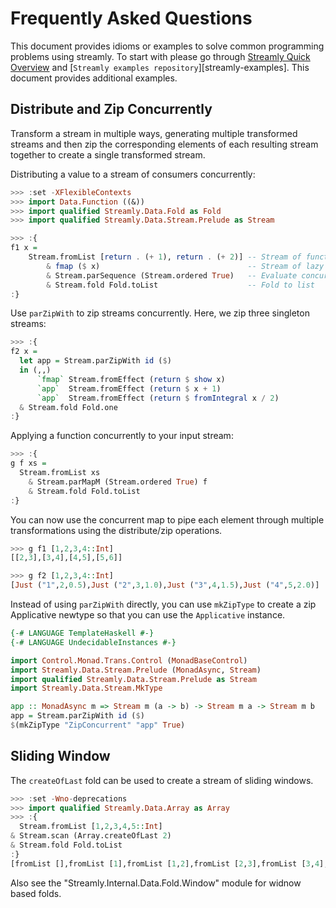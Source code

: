 # Frequently Asked Questions

This document provides idioms or examples to solve common programming
problems using streamly. To start with please go through [Streamly Quick
Overview](/docs/User/Tutorials/quick-overview.md) and [`Streamly examples repository`][streamly-examples].
This document provides additional examples.

## Distribute and Zip Concurrently

Transform a stream in multiple ways, generating multiple transformed
streams and then zip the corresponding elements of each resulting stream
together to create a single transformed stream.

Distributing a value to a stream of consumers concurrently:

```haskell docspec
>>> :set -XFlexibleContexts
>>> import Data.Function ((&))
>>> import qualified Streamly.Data.Fold as Fold
>>> import qualified Streamly.Data.Stream.Prelude as Stream

>>> :{
f1 x =
    Stream.fromList [return . (+ 1), return . (+ 2)] -- Stream of functions
        & fmap ($ x)                                 -- Stream of lazy actions
        & Stream.parSequence (Stream.ordered True)   -- Evaluate concurrently
        & Stream.fold Fold.toList                    -- Fold to list
:}
```

Use `parZipWith` to zip streams concurrently. Here, we zip three singleton
streams:

```haskell docspec
>>> :{
f2 x =
  let app = Stream.parZipWith id ($)
  in (,,)
      `fmap` Stream.fromEffect (return $ show x)
      `app`  Stream.fromEffect (return $ x + 1)
      `app`  Stream.fromEffect (return $ fromIntegral x / 2)
  & Stream.fold Fold.one
:}
```

Applying a function concurrently to your input stream:

```haskell docspec
>>> :{
g f xs =
  Stream.fromList xs
    & Stream.parMapM (Stream.ordered True) f
    & Stream.fold Fold.toList
:}
```

You can now use the concurrent map to pipe each element through multiple
transformations using the distribute/zip operations.

```haskell docspec
>>> g f1 [1,2,3,4::Int]
[[2,3],[3,4],[4,5],[5,6]]

>>> g f2 [1,2,3,4::Int]
[Just ("1",2,0.5),Just ("2",3,1.0),Just ("3",4,1.5),Just ("4",5,2.0)]
```

Instead of using `parZipWith` directly, you can use `mkZipType` to
create a zip Applicative newtype so that you can use the `Applicative`
instance.

```haskell
{-# LANGUAGE TemplateHaskell #-}
{-# LANGUAGE UndecidableInstances #-}

import Control.Monad.Trans.Control (MonadBaseControl)
import Streamly.Data.Stream.Prelude (MonadAsync, Stream)
import qualified Streamly.Data.Stream.Prelude as Stream
import Streamly.Data.Stream.MkType

app :: MonadAsync m => Stream m (a -> b) -> Stream m a -> Stream m b
app = Stream.parZipWith id ($)
$(mkZipType "ZipConcurrent" "app" True)
```

## Sliding Window

The `createOfLast` fold can be used to create a stream of sliding windows.

```haskell docspec
>>> :set -Wno-deprecations
>>> import qualified Streamly.Data.Array as Array
>>> :{
  Stream.fromList [1,2,3,4,5::Int]
& Stream.scan (Array.createOfLast 2)
& Stream.fold Fold.toList
:}
[fromList [],fromList [1],fromList [1,2],fromList [2,3],fromList [3,4],fromList [4,5]]
```

Also see the "Streamly.Internal.Data.Fold.Window" module for widnow based folds.
